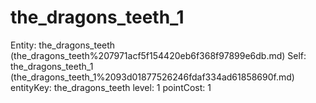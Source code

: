 # the_dragons_teeth_1

Entity: the_dragons_teeth (the_dragons_teeth%207971acf5f154420eb6f368f97899e6db.md)
Self: the_dragons_teeth_1 (the_dragons_teeth_1%2093d01877526246fdaf334ad61858690f.md)
entityKey: the_dragons_teeth
level: 1
pointCost: 1